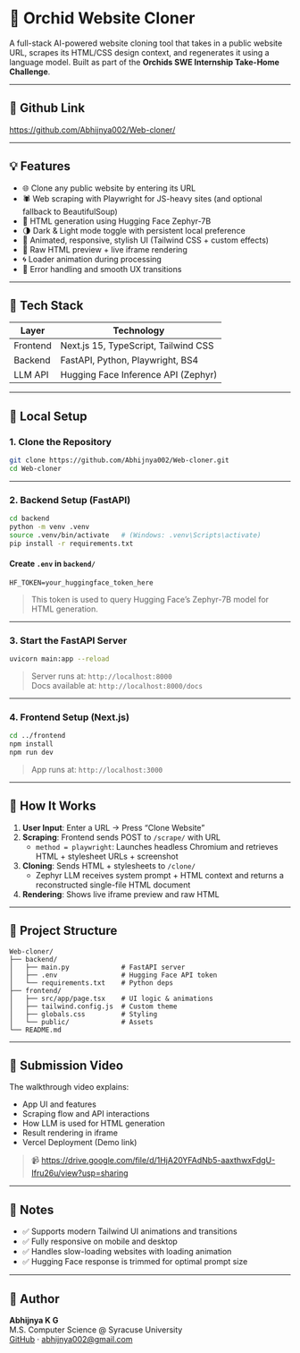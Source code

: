 # 🌸 Orchid Website Cloner

A full-stack AI-powered website cloning tool that takes in a public website URL, scrapes its HTML/CSS design context, and regenerates it using a language model. Built as part of the **Orchids SWE Internship Take-Home Challenge**.

---

## 📸 Github Link

https://github.com/Abhijnya002/Web-cloner/

---

## 💡 Features

- 🌐 Clone any public website by entering its URL
- 🕷️ Web scraping with Playwright for JS-heavy sites (and optional fallback to BeautifulSoup)
- 🤖 HTML generation using Hugging Face Zephyr-7B
- 🌗 Dark & Light mode toggle with persistent local preference
- 🎨 Animated, responsive, stylish UI (Tailwind CSS + custom effects)
- 🧪 Raw HTML preview + live iframe rendering
- 🌀 Loader animation during processing
- 🧩 Error handling and smooth UX transitions

---

## 🧱 Tech Stack

| Layer    | Technology                           |
|----------|---------------------------------------|
| Frontend | Next.js 15, TypeScript, Tailwind CSS |
| Backend  | FastAPI, Python, Playwright, BS4     |
| LLM API  | Hugging Face Inference API (Zephyr)  |

---

## 🚀 Local Setup

### 1. Clone the Repository

```bash
git clone https://github.com/Abhijnya002/Web-cloner.git
cd Web-cloner
```

---

### 2. Backend Setup (FastAPI)

```bash
cd backend
python -m venv .venv
source .venv/bin/activate   # (Windows: .venv\Scripts\activate)
pip install -r requirements.txt
```

#### Create `.env` in `backend/`

```env
HF_TOKEN=your_huggingface_token_here
```

> This token is used to query Hugging Face’s Zephyr-7B model for HTML generation.

---

### 3. Start the FastAPI Server

```bash
uvicorn main:app --reload
```

> Server runs at: `http://localhost:8000`  
> Docs available at: `http://localhost:8000/docs`

---

### 4. Frontend Setup (Next.js)

```bash
cd ../frontend
npm install
npm run dev
```

> App runs at: `http://localhost:3000`

---

## 🔁 How It Works

1. **User Input**: Enter a URL → Press “Clone Website”
2. **Scraping**: Frontend sends POST to `/scrape/` with URL  
   - `method = playwright`: Launches headless Chromium and retrieves HTML + stylesheet URLs + screenshot
3. **Cloning**: Sends HTML + stylesheets to `/clone/`
   - Zephyr LLM receives system prompt + HTML context and returns a reconstructed single-file HTML document
4. **Rendering**: Shows live iframe preview and raw HTML

---

## 📂 Project Structure

```
Web-cloner/
├── backend/
│   ├── main.py             # FastAPI server
│   ├── .env                # Hugging Face API token
│   └── requirements.txt    # Python deps
├── frontend/
│   ├── src/app/page.tsx    # UI logic & animations
│   ├── tailwind.config.js  # Custom theme
│   ├── globals.css         # Styling
│   └── public/             # Assets
└── README.md
```

---

## 🎥 Submission Video

The walkthrough video explains:

- App UI and features
- Scraping flow and API interactions
- How LLM is used for HTML generation
- Result rendering in iframe
- Vercel Deployment (Demo link)

> 📹 https://drive.google.com/file/d/1HjA20YFAdNb5-aaxthwxFdgU-Ifru26u/view?usp=sharing

---

## 🧠 Notes

- ✅ Supports modern Tailwind UI animations and transitions
- ✅ Fully responsive on mobile and desktop
- ✅ Handles slow-loading websites with loading animation
- ✅ Hugging Face response is trimmed for optimal prompt size

---

## 👤 Author

**Abhijnya K G**  
M.S. Computer Science @ Syracuse University  
[GitHub](https://github.com/Abhijnya002) · abhijnya002@gmail.com

